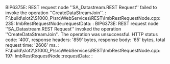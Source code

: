 BIP6375E: REST request node &apos;&apos;SA_Datastream.REST Request&apos;&apos; failed to invoke the operation &apos;&apos;CreateDataStreamJoin&apos;&apos;. : F:\build\slot2\S1000_P\src\WebServices\REST\ImbRestRequestNode.cpp: 235: ImbRestRequestNode::requestData: : 
BIP6373E: REST request node &apos;&apos;SA_Datastream.REST Request&apos;&apos; invoked the operation &apos;&apos;CreateDataStreamJoin&apos;&apos;. The operation was unsuccessful. HTTP status code: &apos;400&apos;, response headers: &apos;859&apos; bytes, response body: &apos;65&apos; bytes, total request time: &apos;2606&apos; ms. : F:\build\slot2\S1000_P\src\WebServices\REST\ImbRestRequestNode.cpp: 197: ImbRestRequestNode::requestData: : </text></detail>